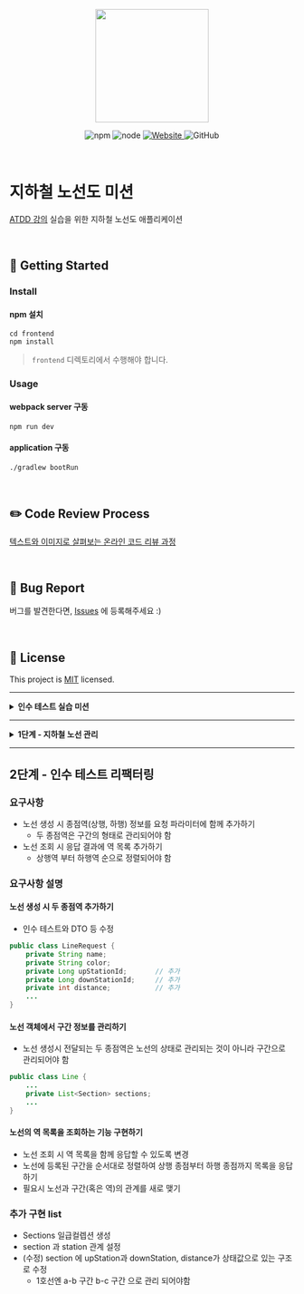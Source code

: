 <p align="center">
    <img width="200px;" src="https://raw.githubusercontent.com/woowacourse/atdd-subway-admin-frontend/master/images/main_logo.png"/>
</p>
<p align="center">
  <img alt="npm" src="https://img.shields.io/badge/npm-%3E%3D%205.5.0-blue">
  <img alt="node" src="https://img.shields.io/badge/node-%3E%3D%209.3.0-blue">
  <a href="https://edu.nextstep.camp/c/R89PYi5H" alt="nextstep atdd">
    <img alt="Website" src="https://img.shields.io/website?url=https%3A%2F%2Fedu.nextstep.camp%2Fc%2FR89PYi5H">
  </a>
  <img alt="GitHub" src="https://img.shields.io/github/license/next-step/atdd-subway-admin">
</p>

<br>

# 지하철 노선도 미션
[ATDD 강의](https://edu.nextstep.camp/c/R89PYi5H) 실습을 위한 지하철 노선도 애플리케이션

<br>

## 🚀 Getting Started

### Install
#### npm 설치
```
cd frontend
npm install
```
> `frontend` 디렉토리에서 수행해야 합니다.

### Usage
#### webpack server 구동
```
npm run dev
```
#### application 구동
```
./gradlew bootRun
```
<br>

## ✏️ Code Review Process
[텍스트와 이미지로 살펴보는 온라인 코드 리뷰 과정](https://github.com/next-step/nextstep-docs/tree/master/codereview)

<br>

## 🐞 Bug Report

버그를 발견한다면, [Issues](https://github.com/next-step/atdd-subway-admin/issues) 에 등록해주세요 :)

<br>

## 📝 License

This project is [MIT](https://github.com/next-step/atdd-subway-admin/blob/master/LICENSE.md) licensed.

---

<details>
<summary style="font-Weight: bold; font-siz:25px;">인수 테스트 실습 미션</summary>
<div>

## 기능 구현 
* 지하철 노선 생성 기능의 인수 테스트를 작성하기
  * LineAcceptanceTest의 createLine, createLine2메서드 구현
    
## 주요 기능
* AcceptanceTest 를 상속받아 Port를 Test별 공통적으로 적용
  * ```@LocalServerPort```
    
* DatabaseCleanup 을 setUp을 통해 모든 Entity의 테이블을 Truncate 
* ```@ExceptionHandler``` Annotation으로 예외처리를 핸들러해줌

</div>
</details>

---

<details>
<summary style="font-Weight:bold;font-size=25px;">1단계 - 지하철 노선 관리 </summary>
<div>

### 요구 사항
* 지하철 노선 관련 기능의 인수 테스트를 작성하기
  -[ ] ```LineAcceptanceTest``` 를 모두 완성
  
* 지하철 노선 관련 기능 구현하기
  -[ ] 인수 테스트가 모두 성공할 수 있도록 ```LineController```를 통해 요청을 받고 처리하는 기능을 구현
* 인수 테스트 리팩터링
  -[ ] 인수 테스트의 각 스텝들을 메서드로 분리하여 재사용
  
### RestAssured
> given
>> 요청을 위한 값을 설정 (header, content type 등)<br>
>> body가 있는 경우 body 값을 설정 함

> when
>>요청의 url와 method를 설정
 
>then
>>응답의 결과를 관리<br>
>>response를 추출하거나 response 값을 검증할 수 있음

### 구현 목록
* 지하철 목록 조회
```
GET /lines HTTP/1.1
accept: application/json
host: localhost:49468
```
* 지하철 노선 조회
```
GET /lines/1 HTTP/1.1
accept: application/json
host: localhost:49468
```
* 지하철 노선 수정
```
PUT /lines/1 HTTP/1.1
accept: */*
content-type: application/json; charset=UTF-8
content-length: 45
host: localhost:49468

{
    "color": "bg-blue-600",
    "name": "구분당선"
}
```
* 지하철 노선 삭제
```
DELETE /lines/1 HTTP/1.1
accept: */*
host: localhost:49468
```
</div>
</details>

---

## 2단계 - 인수 테스트 리팩터링

### 요구사항

* 노선 생성 시 종점역(상행, 하행) 정보를 요청 파라미터에 함께 추가하기
  * 두 종점역은 구간의 형태로 관리되어야 함
* 노선 조회 시 응답 결과에 역 목록 추가하기
  * 상행역 부터 하행역 순으로 정렬되어야 함
  
### 요구사항 설명
#### 노선 생성 시 두 종점역 추가하기
* 인수 테스트와 DTO 등 수정
```java
public class LineRequest {
    private String name;
    private String color;
    private Long upStationId;       // 추가
    private Long downStationId;     // 추가
    private int distance;           // 추가
    ...
}
```
#### 노선 객체에서 구간 정보를 관리하기
* 노선 생성시 전달되는 두 종점역은 노선의 상태로 관리되는 것이 아니라 구간으로 관리되어야 함
```java
public class Line {
    ...
    private List<Section> sections;
    ...
}
```

#### 노선의 역 목록을 조회하는 기능 구현하기
* 노선 조회 시 역 목록을 함께 응답할 수 있도록 변경
* 노선에 등록된 구간을 순서대로 정렬하여 상행 종점부터 하행 종점까지 목록을 응답하기
* 필요시 노선과 구간(혹은 역)의 관계를 새로 맺기

### 추가 구현 list
* Sections 일급컬렙션 생성
* section 과 station 관계 설정
* (수정) section 에 upStation과 downStation, distance가 상태값으로 있는 구조로 수정
  * 1호선엔 a-b 구간 b-c 구간 으로 관리 되어야함
